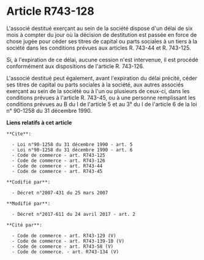 # Article R743-128

L'associé destitué exerçant au sein de la société dispose d'un délai de six mois à compter du jour où la décision de
destitution est passée en force de chose jugée pour céder ses titres de capital ou parts sociales à un tiers à la société
dans les conditions prévues aux articles R. 743-44 et R. 743-125. 

Si, à l'expiration de ce délai, aucune cession n'est intervenue, il est procédé conformément aux dispositions de l'article R.
743-126. 

L'associé destitué peut également, avant l'expiration du délai précité, céder ses titres de capital ou parts sociales à la
société, aux autres associés exerçant au sein de la société ou à l'un ou plusieurs de ceux-ci, dans les conditions prévues à
l'article R. 743-45, ou à une personne remplissant les conditions prévues au B du I de l'article 5 et au 3° du I de l'article
6 de la loi n° 90-1258 du 31 décembre 1990.

**Liens relatifs à cet article**

	**Cite**:

	  - Loi n°90-1258 du 31 décembre 1990 - art. 5
	  - Loi n°90-1258 du 31 décembre 1990 - art. 6
	  - Code de commerce - art. R743-125
	  - Code de commerce - art. R743-126
	  - Code de commerce - art. R743-44
	  - Code de commerce - art. R743-45

	**Codifié par**:

	  - Décret n°2007-431 du 25 mars 2007

	**Modifié par**:

	  - Décret n°2017-611 du 24 avril 2017 - art. 2

	**Cité par**:

	  - Code de commerce - art. R743-129 (V)
	  - Code de commerce - art. R743-139-10 (V)
	  - Code de commerce - art. R743-58 (V)
	  - Code de commerce. - art. R743-134 (V)
